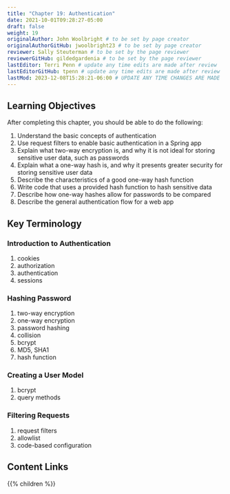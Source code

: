 ```yaml
---
title: "Chapter 19: Authentication"
date: 2021-10-01T09:28:27-05:00
draft: false
weight: 19
originalAuthor: John Woolbright # to be set by page creator
originalAuthorGitHub: jwoolbright23 # to be set by page creator
reviewer: Sally Steuterman # to be set by the page reviewer
reviewerGitHub: gildedgardenia # to be set by the page reviewer
lastEditor: Terri Penn # update any time edits are made after review
lastEditorGitHub: tpenn # update any time edits are made after review
lastMod: 2023-12-08T15:28:21-06:00 # UPDATE ANY TIME CHANGES ARE MADE
---
```


## Learning Objectives

After completing this chapter, you should be able to do the following:
1. Understand the basic concepts of authentication
1. Use request filters to enable basic authentication in a Spring app
1. Explain what two-way encryption is, and why it is not ideal for storing sensitive user data, such as passwords
1. Explain what a one-way hash is, and why it presents greater security for storing sensitive user data
1. Describe the characteristics of a good one-way hash function
1. Write code that uses a provided hash function to hash sensitive data
1. Describe how one-way hashes allow for passwords to be compared
1. Describe the general authentication flow for a web app

## Key Terminology

### Introduction to Authentication
1. cookies
1. authorization
1. authentication
1. sessions

### Hashing Password
1. two-way encryption
1. one-way encryption
1. password hashing
1. collision
1. bcrypt
1. MD5, SHA1
1. hash function

### Creating a User Model
1. bcrypt
1. query methods

### Filtering Requests
1. request filters
1. allowlist
1. code-based configuration

## Content Links

{{% children %}}
